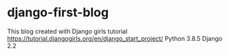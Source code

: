 # django-first-blog
This blog created with Django girls tutorial https://tutorial.djangogirls.org/en/django_start_project/
Python 3.8.5
Django 2.2
